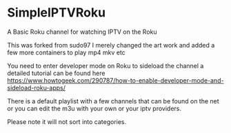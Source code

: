 # SimpleIPTVRoku
A Basic Roku channel for watching IPTV on the Roku

This was forked from sudo97 
I merely changed the art work and added a few more containers to play mp4 mkv etc 

You need to enter developer mode on Roku to sideload the channel a detailed tutorial can be found here 
https://www.howtogeek.com/290787/how-to-enable-developer-mode-and-sideload-roku-apps/

There is a default playlist with a few channels that can be found on the net or you can edit the m3u with your own or your iptv providers.

Please note it will not sort into categories.
